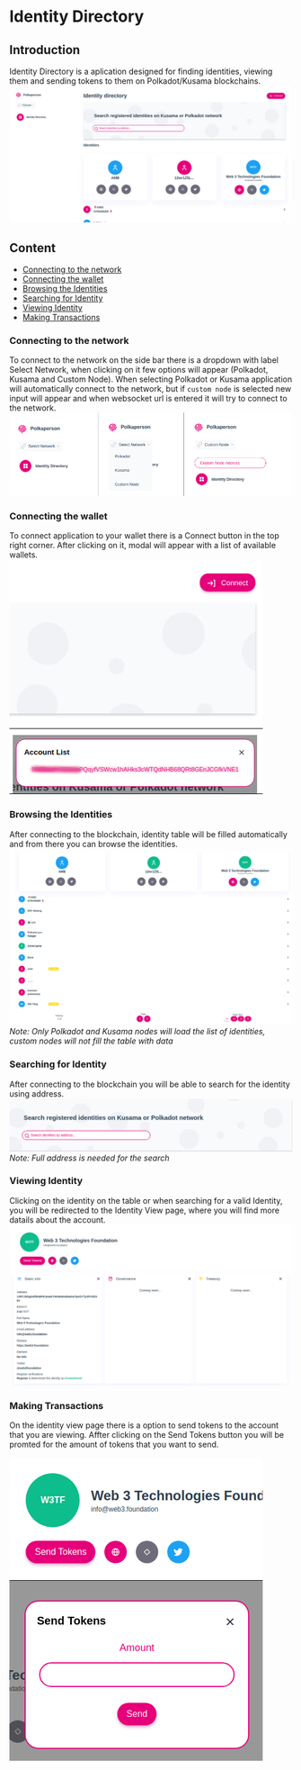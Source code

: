 # Identity Directory

## Introduction
Identity Directory is a aplication designed for finding identities, viewing them and sending tokens to them on Polkadot/Kusama blockchains.<br/>
![Identity Directory](./assets/identity-directory.png)

## Content
- [Connecting to the network](#network)
- [Connecting the wallet](#wallet)
- [Browsing the Identities](#browse)
- [Searching for Identity](#search)
- [Viewing Identity](#identity)
- [Making Transactions](#transaction)

### <a id="network"></a> Connecting to the network 
To connect to the network on the side bar there is a dropdown with label Select Network, when clicking on it few options will appear (Polkadot, Kusama and Custom Node). When selecting Polkadot or Kusama application will automatically connect to the network, but if `custom node` is selected new input will appear and when websocket url is entered it will try to connect to the network.<br/>
![Network](./assets/network.png)
### <a id="wallet"></a> Connecting the wallet
To connect application to your wallet there is a Connect button in the top right corner. After clicking on it, modal will appear with a list of available wallets.<br/>
![Wallets](./assets/wallet.png)
### <a id="browse"></a>Browsing the Identities 
After connecting to the blockchain, identity table will be filled automatically and from there you can browse the identities.<br/>
![Browsing Identities](./assets/browsing.png)
*Note: Only Polkadot and Kusama nodes will load the list of identities, custom nodes will not fill the table with data*
### <a id="search"></a>Searching for Identity
After connecting to the blockchain you will be able to search for the identity using address.<br/>
![Search for Identity](./assets/search.png)
*Note: Full address is needed for the search*
### <a id="identity"></a>Viewing Identity
Clicking on the identity on the table or when searching for a valid Identity, you will be redirected to the Identity View page, where you will find more datails about the account.<br/>
![Identity](./assets/identity.png)
### <a id="transaction"></a> Making Transactions 
On the identity view page there is a option to send tokens to the account that you are viewing. Affter clicking on the Send Tokens button you will be promted for the amount of tokens that you want to send.  
<br/>
![Sending Tokens](./assets/transaction.png)

